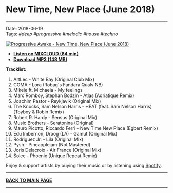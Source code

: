 # New Time, New Place (June 2018)

----

Date: 2018-06-19  
Tags: *#deep* *#progressive* *#melodic* *#house* *#techno*    
  
[![Progressive Awake - New Time, New Place (June 2018)](https://thumbnailer.mixcloud.com/unsafe/300x300/extaudio/3/6/a/3/1c5c-1518-47df-860a-d645aa4d5d08)](https://www.mixcloud.com/progressiveawake/new-time-new-place-june-2018/)  

* [**Listen on MIXCLOUD (64 min)**](https://www.mixcloud.com/progressiveawake/new-time-new-place-june-2018/)  
* [**Download MP3 (148 MB)**](https://1drv.ms/u/s!AmzuuXrjf51v2LMOL5M5N-xJ-9JW1w?e=piK7MZ) 

**Tracklist:**  
 
01. ArtLec - White Bay (Original Club Mix)
02. COMA - Lora (Robag's Fandara Qualv NB)
03. Mikele ft. Michaela - My feelings
04. Marc Romboy, Stephan Bodzin - Atlas (Adriatique Remix)
05. Joachim Pastor - Reykjavik (Original Mix)
06. The Knocks, Sam Nelson Harris - HEAT (feat. Sam Nelson Harris) (Toyboy & Robin Remix)
07. Robert R. Hardy - Sensus (Original Mix)
08. Music Brothers - Seratonina (Original)
09. Mauro Picotto, Riccardo Ferri - New Time New Place (Egbert Remix)
10. Edu Imbernon, Droog (LA) - Gamut (Original Mix)
11. Rodriguez Jr. - Lila (Original Mix)
12. Pysh - Pineapplejam (Not Mastered)
13. Joris Delacroix - Air France (Original Mix)
14. Solee - Phoenix (Unique Repeat Remix)
 
Enjoy & support artists by buying their music or by listening using 
[Spotify](https://open.spotify.com/user/hopbit/playlist/2t2d8XXigBzIN9VVOZUTm6?si=Xq1rzbIOSISla_sx27XGnQ).

----

[**BACK TO MAIN PAGE**](../README.md)

---- 
